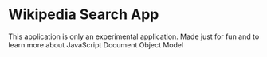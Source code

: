 # Wikipedia Search App 

This application is only an experimental application. Made just for fun and to learn more about JavaScript Document Object Model 